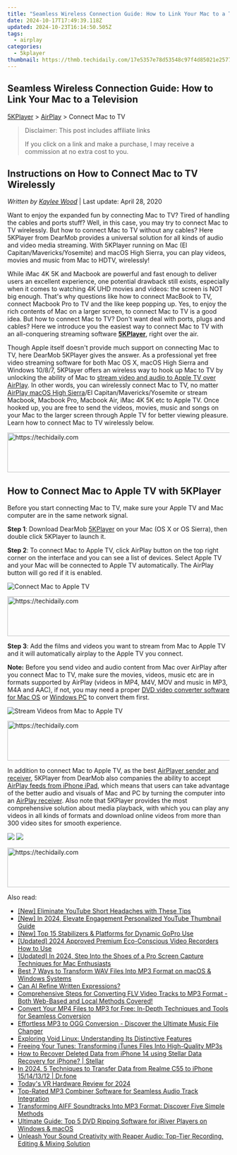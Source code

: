 ```yaml
---
title: "Seamless Wireless Connection Guide: How to Link Your Mac to a Television"
date: 2024-10-17T17:49:39.118Z
updated: 2024-10-23T16:14:50.505Z
tags:
  - airplay
categories:
  - 5kplayer
thumbnail: https://thmb.techidaily.com/17e5357e78d53548c97f4d85021e25770f5faa06fc039457c29951eca12e67ea.jpg
---
```


## Seamless Wireless Connection Guide: How to Link Your Mac to a Television

[5KPlayer](https://tools.techidaily.com/5kplayer/products/) \> [AirPlay](https://tools.techidaily.com/5kplayer/airplay/) \> Connect Mac to TV

>  Disclaimer: This post includes affiliate links
>
>  If you click on a link and make a purchase, I may receive a commission at no extra cost to you.
>

## Instructions on How to Connect Mac to TV Wirelessly

 _Written by [Kaylee Wood](https://www.quora.com/profile/Amanda-Hu-21)_ | Last update: April 28, 2020

Want to enjoy the expanded fun by connecting Mac to TV? Tired of handling the cables and ports stuff? Well, in this case, you may try to connect Mac to TV wirelessly. But how to connect Mac to TV without any cables? Here 5KPlayer from DearMob provides a universal solution for all kinds of audio and video media streaming. With 5KPlayer running on Mac (El Capitan/Mavericks/Yosemite) and macOS High Sierra, you can play videos, movies and music from Mac to HDTV, wirelessly!

While iMac 4K 5K and Macbook are powerful and fast enough to deliver users an excellent experience, one potential drawback still exists, especially when it comes to watching 4K UHD movies and videos: the screen is NOT big enough. That's why questions like how to connect MacBook to TV, connect Macbook Pro to TV and the like keep popping up. Yes, to enjoy the rich contents of Mac on a larger screen, to connect Mac to TV is a good idea. But how to connect Mac to TV? Don't want deal with ports, plugs and cables? Here we introduce you the easiest way to connect Mac to TV with an all-conquering streaming software [**5KPlayer**](https://tools.techidaily.com/5kplayer/products/), right over the air. 

Though Apple itself doesn't provide much support on connecting Mac to TV, here DearMob 5KPlayer gives the answer. As a professional yet free video streaming software for both Mac OS X, macOS High Sierra and Windows 10/8/7, 5KPlayer offers an wireless way to hook up Mac to TV by unlocking the ability of Mac to [stream video and audio to Apple TV over AirPlay](https://tools.techidaily.com/5kplayer/airplay/). In other words, you can wirelessly connect Mac to TV, no matter [AirPlay macOS High Sierra](https://tools.techidaily.com/5kplayer/airplay/)/El Capitan/Mavericks/Yosemite or stream Macbook, Macbook Pro, Macbook Air, iMac 4K 5K etc to Apple TV. Once hooked up, you are free to send the videos, movies, music and songs on your Mac to the larger screen through Apple TV for better viewing pleasure. Learn how to connect Mac to TV wirelessly below.

<!-- affiliate ads begin -->
<a href="https://appsumo.8odi.net/c/5597632/2129740/7443" target="_top" id="2129740">
  <img src="//a.impactradius-go.com/display-ad/7443-2129740" border="0" alt="https://techidaily.com" width="728" height="90"/>
</a>
<img height="0" width="0" src="https://appsumo.8odi.net/i/5597632/2129740/7443" style="position:absolute;visibility:hidden;" border="0" />
<!-- affiliate ads end -->

## How to Connect Mac to Apple TV with 5KPlayer

Before you start connecting Mac to TV, make sure your Apple TV and Mac computer are in the same network signal.

**Step 1**: Download DearMob [5KPlayer](https://tools.techidaily.com/5kplayer/products/) on your Mac (OS X or OS Sierra), then double click 5KPlayer to launch it.

**Step 2**: To connect Mac to Apple TV, click AirPlay button on the top right corner on the interface and you can see a list of devices. Select Apple TV and your Mac will be connected to Apple TV automatically. The AirPlay button will go red if it is enabled.

![Connect Mac to Apple TV](https://www.5kplayer.com/airplay/img/5kplayer-airplay.jpg) 

<!-- affiliate ads begin -->
<a href="https://appsumo.8odi.net/c/5597632/2100530/7443" target="_top" id="2100530">
  <img src="//a.impactradius-go.com/display-ad/7443-2100530" border="0" alt="https://techidaily.com" width="728" height="90"/>
</a>
<img height="0" width="0" src="https://appsumo.8odi.net/i/5597632/2100530/7443" style="position:absolute;visibility:hidden;" border="0" />
<!-- affiliate ads end -->

**Step 3**: Add the films and videos you want to stream from Mac to Apple TV and it will automatically airplay to the Apple TV you connect. 

**Note:** Before you send video and audio content from Mac over AirPlay after you connect Mac to TV, make sure the movies, videos, music etc are in formats supported by AirPlay (videos in MP4, M4V, MOV and music in MP3, M4A and AAC), if not, you may need a proper [DVD video converter software for Mac OS](https://tools.techidaily.com/5kplayer/products/) or [Windows PC](https://tools.techidaily.com/5kplayer/products/) to convert them first. 

![Stream Videos from Mac to Apple TV](https://www.5kplayer.com/airplay/img/airplay-videos.jpg) 

<!-- affiliate ads begin -->
<a href="https://unicoeye.pxf.io/c/5597632/2134491/18498" target="_top" id="2134491">
  <img src="//a.impactradius-go.com/display-ad/18498-2134491" border="0" alt="https://techidaily.com" width="728" height="90"/>
</a>
<img height="0" width="0" src="https://unicoeye.pxf.io/i/5597632/2134491/18498" style="position:absolute;visibility:hidden;" border="0" />
<!-- affiliate ads end -->

In addition to connect Mac to Apple TV, as the best [AirPlayer sender and receiver](https://tools.techidaily.com/5kplayer/airplay/), 5KPlayer from DearMob also companies the ability to accept [AirPlay feeds from iPhone iPad](https://tools.techidaily.com/5kplayer/airplay/), which means that users can take advantage of the better audio and visuals of Mac and PC by turning the computer into an [AirPlay receiver](https://tools.techidaily.com/5kplayer/airplay/). Also note that 5KPlayer provides the most comprehensive solution about media playback, with which you can play any videos in all kinds of formats and download online videos from more than 300 video sites for smooth experience.

[![](https://www.5kplayer.com/airplay/../button/freedownbackmac.png)](https://tools.techidaily.com/5kplayer/products/) [![](https://www.5kplayer.com/airplay/../button/freedownwhitewin.png)](https://tools.techidaily.com/5kplayer/products/)

<!-- affiliate ads begin -->
<a href="https://unicoeye.pxf.io/c/5597632/2134236/18498" target="_top" id="2134236">
  <img src="//a.impactradius-go.com/display-ad/18498-2134236" border="0" alt="https://techidaily.com" width="728" height="90"/>
</a>
<img height="0" width="0" src="https://unicoeye.pxf.io/i/5597632/2134236/18498" style="position:absolute;visibility:hidden;" border="0" />
<!-- affiliate ads end -->

<ins class="adsbygoogle"
     style="display:block"
     data-ad-format="autorelaxed"
     data-ad-client="ca-pub-7571918770474297"
     data-ad-slot="1223367746"></ins>

<ins class="adsbygoogle"
     style="display:block"
     data-ad-client="ca-pub-7571918770474297"
     data-ad-slot="8358498916"
     data-ad-format="auto"
     data-full-width-responsive="true"></ins>

<span class="atpl-alsoreadstyle">Also read:</span>
<div><ul>
<li><a href="https://youtube-video-recordings.techidaily.com/new-eliminate-youtube-short-headaches-with-these-tips/"><u>[New] Eliminate YouTube Short Headaches with These Tips</u></a></li>
<li><a href="https://youtube-lab.techidaily.com/n-2024-elevate-engagement-personalized-youtube-thumbnail-guide/"><u>[New] In 2024, Elevate Engagement Personalized YouTube Thumbnail Guide</u></a></li>
<li><a href="https://fox-cloud.techidaily.com/new-top-15-stabilizers-and-platforms-for-dynamic-gopro-use/"><u>[New] Top 15 Stabilizers & Platforms for Dynamic GoPro Use</u></a></li>
<li><a href="https://screen-recording.techidaily.com/updated-2024-approved-premium-eco-conscious-video-recorders-how-to-use/"><u>[Updated] 2024 Approved Premium Eco-Conscious Video Recorders How to Use</u></a></li>
<li><a href="https://desktop-recording.techidaily.com/updated-in-2024-step-into-the-shoes-of-a-pro-screen-capture-techniques-for-mac-enthusiasts/"><u>[Updated] In 2024, Step Into the Shoes of a Pro Screen Capture Techniques for Mac Enthusiasts</u></a></li>
<li><a href="https://media-tips.techidaily.com/best-7-ways-to-transform-wav-files-into-mp3-format-on-macos-and-windows-systems/"><u>Best 7 Ways to Transform WAV Files Into MP3 Format on macOS & Windows Systems</u></a></li>
<li><a href="https://tech-savvy.techidaily.com/can-ai-refine-written-expressions/"><u>Can AI Refine Written Expressions?</u></a></li>
<li><a href="https://media-tips.techidaily.com/1723620208512-comprehensive-steps-for-converting-flv-video-tracks-to-mp3-format-both-web-based-and-local-methods-covered/"><u>Comprehensive Steps for Converting FLV Video Tracks to MP3 Format - Both Web-Based and Local Methods Covered!</u></a></li>
<li><a href="https://media-tips.techidaily.com/convert-your-mp4-files-to-mp3-for-free-in-depth-techniques-and-tools-for-seamless-conversion/"><u>Convert Your MP4 Files to MP3 for Free: In-Depth Techniques and Tools for Seamless Conversion</u></a></li>
<li><a href="https://media-tips.techidaily.com/1723620208666-effortless-mp3-to-ogg-conversion-discover-the-ultimate-music-file-changer/"><u>Effortless MP3 to OGG Conversion - Discover the Ultimate Music File Changer</u></a></li>
<li><a href="https://tech-hub.techidaily.com/exploring-void-linux-understanding-its-distinctive-features/"><u>Exploring Void Linux: Understanding Its Distinctive Features</u></a></li>
<li><a href="https://media-tips.techidaily.com/freeing-your-tunes-transforming-itunes-files-into-high-quality-mp3s/"><u>Freeing Your Tunes: Transforming iTunes Files Into High-Quality MP3s</u></a></li>
<li><a href="https://blog-min.techidaily.com/how-to-recover-deleted-data-from-iphone-14-using-stellar-data-recovery-for-iphone-stellar-by-stellar-data-recovery-ios-iphone-data-recovery/"><u>How to Recover Deleted Data from iPhone 14 using Stellar Data Recovery for iPhone? | Stellar</u></a></li>
<li><a href="https://android-transfer.techidaily.com/in-2024-5-techniques-to-transfer-data-from-realme-c55-to-iphone-15141312-drfone-by-drfone-transfer-from-android-transfer-from-android/"><u>In 2024, 5 Techniques to Transfer Data from Realme C55 to iPhone 15/14/13/12 | Dr.fone</u></a></li>
<li><a href="https://some-guidance.techidaily.com/todays-vr-hardware-review-for-2024/"><u>Today's VR Hardware Review for 2024</u></a></li>
<li><a href="https://media-tips.techidaily.com/top-rated-mp3-combiner-software-for-seamless-audio-track-integration/"><u>Top-Rated MP3 Combiner Software for Seamless Audio Track Integration</u></a></li>
<li><a href="https://media-tips.techidaily.com/transforming-aiff-soundtracks-into-mp3-format-discover-five-simple-methods/"><u>Transforming AIFF Soundtracks Into MP3 Format: Discover Five Simple Methods</u></a></li>
<li><a href="https://media-tips.techidaily.com/ultimate-guide-top-5-dvd-ripping-software-for-iriver-players-on-windows-and-macos/"><u>Ultimate Guide: Top 5 DVD Ripping Software for iRiver Players on Windows & macOS</u></a></li>
<li><a href="https://media-tips.techidaily.com/unleash-your-sound-creativity-with-reaper-audio-top-tier-recording-editing-and-mixing-solution/"><u>Unleash Your Sound Creativity with Reaper Audio: Top-Tier Recording, Editing & Mixing Solution</u></a></li>
</ul></div>

